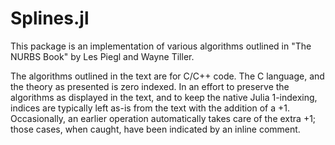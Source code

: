 # Splines.jl

This package is an implementation of various algorithms outlined in "The NURBS Book" by Les Piegl and Wayne Tiller.

The algorithms outlined in the text are for C/C++ code. The C language, and the theory as presented is zero indexed. In an effort to preserve the algorithms as displayed in the text, and to keep the native Julia 1-indexing, indices are typically left as-is from the text with the addition of a +1. Occasionally, an earlier operation automatically takes care of the extra +1; those cases, when caught, have been indicated by an inline comment.



